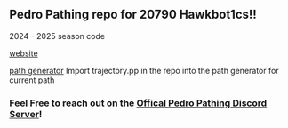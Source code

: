 ## Pedro Pathing repo for 20790 Hawkbot1cs!!

2024 - 2025 season code 

[website](https://pedropathing.com/)

[path generator](https://pedro-path-generator.vercel.app/)
Import trajectory.pp in the repo into the path generator for current path

### Feel Free to reach out on the [Offical Pedro Pathing Discord Server](https://discord.gg/2GfC4qBP5s)!
